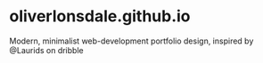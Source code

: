 # oliverlonsdale.github.io
Modern, minimalist web-development portfolio design, inspired by @Laurids on dribble
